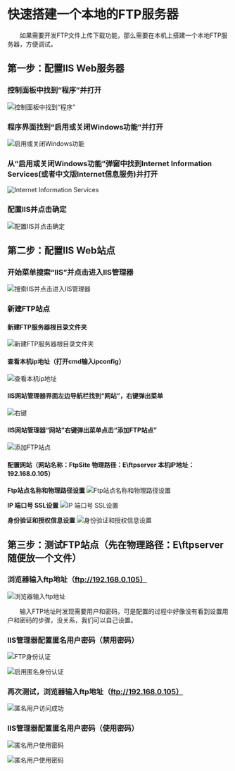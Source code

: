 # 快速搭建一个本地的FTP服务器
&emsp;&emsp;如果需要开发FTP文件上传下载功能，那么需要在本机上搭建一个本地FTP服务器，方便调试。

## 第一步：配置IIS Web服务器
### 控制面板中找到“程序”并打开
![](/docpic/1.jpg "控制面板中找到“程序”")

### 程序界面找到“启用或关闭Windows功能”并打开
![](/docpic/2.jpg "启用或关闭Windows功能")

### 从“启用或关闭Windows功能”弹窗中找到Internet Information Services(或者中文版Internet信息服务)并打开
![](/docpic/3.jpg "Internet Information Services")

### 配置IIS并点击确定
![](/docpic/4.png "配置IIS并点击确定")

## 第二步：配置IIS Web站点
### 开始菜单搜索“IIS”并点击进入IIS管理器
![](/docpic/5.png "搜索IIS并点击进入IIS管理器")

### 新建FTP站点

#### 新建FTP服务器根目录文件夹
![](/docpic/6.png "新建FTP服务器根目录文件夹")

#### 查看本机ip地址（打开cmd输入ipconfig）
![](/docpic/7.png "查看本机ip地址")

#### IIS网站管理器界面左边导航栏找到“网站”，右键弹出菜单
![](/docpic/8.png "右键")

#### IIS网站管理器“网站”右键弹出菜单点击“添加FTP站点”
![](/docpic/9.png "添加FTP站点")

#### 配置网站（网站名称：FtpSite 物理路径：E\ftpserver 本机IP地址：192.168.0.105）
**Ftp站点名称和物理路径设置**
![](/docpic/10.png "Ftp站点名称和物理路径设置")

**IP 端口号 SSL设置**
![](/docpic/11.png "IP 端口号 SSL设置")

**身份验证和授权信息设置**
![](/docpic/12.png "身份验证和授权信息设置")

## 第三步：测试FTP站点（先在物理路径：E\ftpserver随便放一个文件）
### 浏览器输入ftp地址（ftp://192.168.0.105）

![](/docpic/13.png "浏览器输入ftp地址")

&emsp;&emsp;输入FTP地址时发现需要用户和密码，可是配置的过程中好像没有看到设置用户和密码的步骤，没关系，我们可以自己设置。
### IIS管理器配置匿名用户密码（禁用密码）

![](/docpic/14.png "FTP身份认证")

![](/docpic/15.png "启用匿名身份认证")

### 再次测试，浏览器输入ftp地址（ftp://192.168.0.105）

![](/docpic/16.png "匿名用户访问成功")

### IIS管理器配置匿名用户密码（使用密码）

![](/docpic/17.png "匿名用户使用密码")

![](/docpic/18.png "匿名用户使用密码")